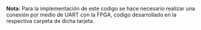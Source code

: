 **Nota:** Para la implementación de este codigo se hace necesario realizar una conexión por medio de UART con la FPGA, codigo desarrollado en la respectiva carpeta de dicha tarjeta.
